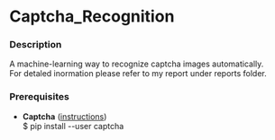 # Captcha_Recognition


### Description
A machine-learning way to recognize captcha images automatically.  
For detaled inormation please refer to my report under reports folder.



### Prerequisites
* **Captcha** ([instructions](https://pypi.org/project/captcha/))  
        $ pip install --user captcha   


